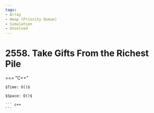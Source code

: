 ```yaml
---
tags:
- Array
- Heap (Priority Queue)
- Simulation
- Unsolved
---
```



# 2558. Take Gifts From the Richest Pile

=== "C++"

    $Time: O()$

    $Space: O()$

    ``` c++
    ```